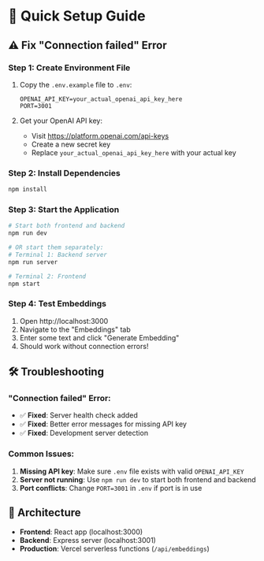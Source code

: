 # 🚀 Quick Setup Guide

## ⚠️ Fix "Connection failed" Error

### Step 1: Create Environment File
1. Copy the `.env.example` file to `.env`:
   ```
   OPENAI_API_KEY=your_actual_openai_api_key_here
   PORT=3001
   ```

2. Get your OpenAI API key:
   - Visit https://platform.openai.com/api-keys
   - Create a new secret key
   - Replace `your_actual_openai_api_key_here` with your actual key

### Step 2: Install Dependencies
```bash
npm install
```

### Step 3: Start the Application
```bash
# Start both frontend and backend
npm run dev

# OR start them separately:
# Terminal 1: Backend server
npm run server

# Terminal 2: Frontend
npm start
```

### Step 4: Test Embeddings
1. Open http://localhost:3000
2. Navigate to the "Embeddings" tab
3. Enter some text and click "Generate Embedding"
4. Should work without connection errors!

## 🛠️ Troubleshooting

### "Connection failed" Error:
- ✅ **Fixed**: Server health check added
- ✅ **Fixed**: Better error messages for missing API key
- ✅ **Fixed**: Development server detection

### Common Issues:
1. **Missing API key**: Make sure `.env` file exists with valid `OPENAI_API_KEY`
2. **Server not running**: Use `npm run dev` to start both frontend and backend
3. **Port conflicts**: Change `PORT=3001` in `.env` if port is in use

## 📁 Architecture
- **Frontend**: React app (localhost:3000)
- **Backend**: Express server (localhost:3001) 
- **Production**: Vercel serverless functions (`/api/embeddings`)

